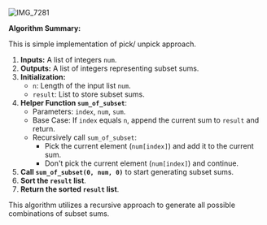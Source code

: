 ![IMG_7281](https://github.com/yadavanuj1996/algorithms-data-structures/assets/22169012/17e7c05a-695d-47a0-9f4e-bd60e1fa6b91)

**Algorithm Summary:**

This is simple implementation of pick/ unpick approach.

1. **Inputs:** A list of integers `num`.
2. **Outputs:** A list of integers representing subset sums.
3. **Initialization:** 
    - `n`: Length of the input list `num`.
    - `result`: List to store subset sums.
4. **Helper Function `sum_of_subset`**:
    - Parameters: `index`, `num`, `sum`.
    - Base Case: If `index` equals `n`, append the current sum to `result` and return.
    - Recursively call `sum_of_subset`:
        - Pick the current element (`num[index]`) and add it to the current sum.
        - Don't pick the current element (`num[index]`) and continue.
5. **Call `sum_of_subset(0, num, 0)`** to start generating subset sums.
6. **Sort the `result` list**.
7. **Return the sorted `result` list**.

This algorithm utilizes a recursive approach to generate all possible combinations of subset sums.
